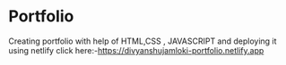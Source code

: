 # Portfolio
Creating portfolio with help of HTML,CSS , JAVASCRIPT and deploying it using netlify
click here:-https://divyanshujamloki-portfolio.netlify.app

